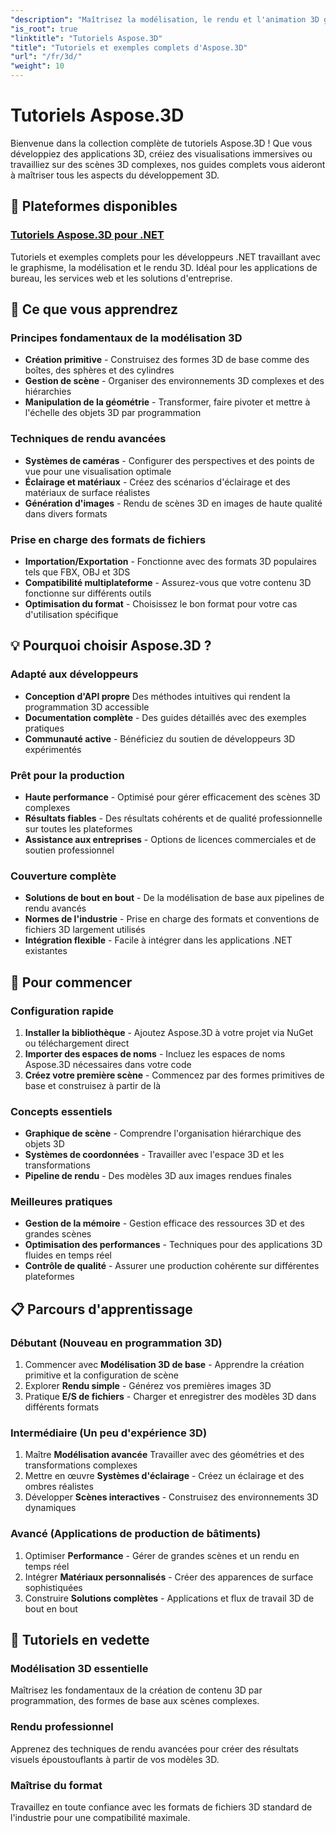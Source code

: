 ```yaml
---
"description": "Maîtrisez la modélisation, le rendu et l'animation 3D grâce aux tutoriels complets d'Aspose.3D. De la modélisation de base aux techniques de rendu avancées."
"is_root": true
"linktitle": "Tutoriels Aspose.3D"
"title": "Tutoriels et exemples complets d'Aspose.3D"
"url": "/fr/3d/"
"weight": 10
---
```


# Tutoriels Aspose.3D

Bienvenue dans la collection complète de tutoriels Aspose.3D ! Que vous développiez des applications 3D, créiez des visualisations immersives ou travailliez sur des scènes 3D complexes, nos guides complets vous aideront à maîtriser tous les aspects du développement 3D.

## 🎯 Plateformes disponibles

### [Tutoriels Aspose.3D pour .NET](./net/)
Tutoriels et exemples complets pour les développeurs .NET travaillant avec le graphisme, la modélisation et le rendu 3D. Idéal pour les applications de bureau, les services web et les solutions d'entreprise.

## 🚀 Ce que vous apprendrez

### **Principes fondamentaux de la modélisation 3D**
- **Création primitive** - Construisez des formes 3D de base comme des boîtes, des sphères et des cylindres
- **Gestion de scène** - Organiser des environnements 3D complexes et des hiérarchies  
- **Manipulation de la géométrie** - Transformer, faire pivoter et mettre à l'échelle des objets 3D par programmation

### **Techniques de rendu avancées**
- **Systèmes de caméras** - Configurer des perspectives et des points de vue pour une visualisation optimale
- **Éclairage et matériaux** - Créez des scénarios d'éclairage et des matériaux de surface réalistes
- **Génération d'images** - Rendu de scènes 3D en images de haute qualité dans divers formats

### **Prise en charge des formats de fichiers**
- **Importation/Exportation** - Fonctionne avec des formats 3D populaires tels que FBX, OBJ et 3DS
- **Compatibilité multiplateforme** - Assurez-vous que votre contenu 3D fonctionne sur différents outils
- **Optimisation du format** - Choisissez le bon format pour votre cas d'utilisation spécifique

## 💡 Pourquoi choisir Aspose.3D ?

### **Adapté aux développeurs**
- **Conception d'API propre** Des méthodes intuitives qui rendent la programmation 3D accessible
- **Documentation complète** - Des guides détaillés avec des exemples pratiques
- **Communauté active** - Bénéficiez du soutien de développeurs 3D expérimentés

### **Prêt pour la production**
- **Haute performance** - Optimisé pour gérer efficacement des scènes 3D complexes
- **Résultats fiables** - Des résultats cohérents et de qualité professionnelle sur toutes les plateformes
- **Assistance aux entreprises** - Options de licences commerciales et de soutien professionnel

### **Couverture complète**
- **Solutions de bout en bout** - De la modélisation de base aux pipelines de rendu avancés
- **Normes de l'industrie** - Prise en charge des formats et conventions de fichiers 3D largement utilisés
- **Intégration flexible** - Facile à intégrer dans les applications .NET existantes

## 🔧 Pour commencer

### **Configuration rapide**
1. **Installer la bibliothèque** - Ajoutez Aspose.3D à votre projet via NuGet ou téléchargement direct
2. **Importer des espaces de noms** - Incluez les espaces de noms Aspose.3D nécessaires dans votre code
3. **Créez votre première scène** - Commencez par des formes primitives de base et construisez à partir de là

### **Concepts essentiels**
- **Graphique de scène** - Comprendre l'organisation hiérarchique des objets 3D
- **Systèmes de coordonnées** - Travailler avec l'espace 3D et les transformations
- **Pipeline de rendu** - Des modèles 3D aux images rendues finales

### **Meilleures pratiques**
- **Gestion de la mémoire** - Gestion efficace des ressources 3D et des grandes scènes
- **Optimisation des performances** - Techniques pour des applications 3D fluides en temps réel
- **Contrôle de qualité** - Assurer une production cohérente sur différentes plateformes

## 📋 Parcours d'apprentissage

### **Débutant** (Nouveau en programmation 3D)
1. Commencer avec **Modélisation 3D de base** - Apprendre la création primitive et la configuration de scène
2. Explorer **Rendu simple** - Générez vos premières images 3D
3. Pratique **E/S de fichiers** - Charger et enregistrer des modèles 3D dans différents formats

### **Intermédiaire** (Un peu d'expérience 3D)
1. Maître **Modélisation avancée** Travailler avec des géométries et des transformations complexes
2. Mettre en œuvre **Systèmes d'éclairage** - Créez un éclairage et des ombres réalistes
3. Développer **Scènes interactives** - Construisez des environnements 3D dynamiques

### **Avancé** (Applications de production de bâtiments)
1. Optimiser **Performance** - Gérer de grandes scènes et un rendu en temps réel
2. Intégrer **Matériaux personnalisés** - Créer des apparences de surface sophistiquées
3. Construire **Solutions complètes** - Applications et flux de travail 3D de bout en bout

## 🌟 Tutoriels en vedette

### **Modélisation 3D essentielle**
Maîtrisez les fondamentaux de la création de contenu 3D par programmation, des formes de base aux scènes complexes.

### **Rendu professionnel**
Apprenez des techniques de rendu avancées pour créer des résultats visuels époustouflants à partir de vos modèles 3D.

### **Maîtrise du format**
Travaillez en toute confiance avec les formats de fichiers 3D standard de l'industrie pour une compatibilité maximale.